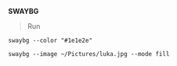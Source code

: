 **SWAYBG**

>Run

```
swaybg --color "#1e1e2e"
```

```
swaybg --image ~/Pictures/luka.jpg --mode fill
```
